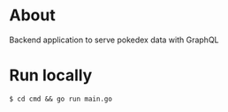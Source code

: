# About

Backend application to serve pokedex data with GraphQL

# Run locally

```code
$ cd cmd && go run main.go
```
